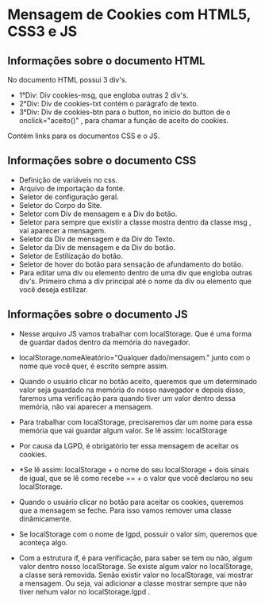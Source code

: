 # Mensagem de Cookies com HTML5, CSS3 e JS <br>
## Informações sobre o documento HTML<br>
No documento HTML possui 3 div's.
* 1°Div: Div cookies-msg, que engloba outras 2 div's. 
* 2°Div: Div de cookies-txt contém o parágrafo de texto.
* 3°Div: Div de cookies-btn para o button, no início do button de o onclick="aceito()" , para chamar a função de aceito do cookies.

Contém links para os documentos CSS e o JS.<br>

## Informações sobre o documento CSS<br>
* Definição de variáveis no css.
* Arquivo de importação da fonte.
* Seletor de configuração geral.
* Seletor do Corpo do Site.
* Seletor com Div de mensagem e a Div do botão.
* Seletor para sempre que existir a classe mostra dentro da classe msg , vai aparecer a mensagem.
* Seletor da Div de mensagem e da Div do Texto.
* Seletor da Div de mensagem e da Div do botão.
* Seletor de Estilização do botão.
* Seletor de hover do botão para sensação de afundamento do botão.
* Para editar uma div ou elemento dentro de uma div que engloba outras div's. Primeiro chma a div principal até o nome da div ou elemento que você deseja estilizar. <br>

## Informações sobre o documento JS<br>
* Nesse arquivo JS vamos trabalhar com localStorage. Que é uma forma de guardar dados dentro da memória do navegador. 

* localStorage.nomeAleatório="Qualquer dado/mensagem." junto com o nome que você quer, é escrito sempre assim.

* Quando o usuário clicar no botão aceito, queremos que um determinado valor seja guardado na memória do nosso navegador e depois disso, faremos uma verificação para quando tiver um valor dentro dessa memória, não vai aparecer a mensagem. 

* Para trabalhar com localStorage, precisaremos dar um nome para essa memória que vai guardar algum valor. Se lê assim: localStorage

* Por causa da LGPD, é obrigatório ter essa mensagem de aceitar os cookies.

* *Se lê assim: localStorage + o nome do seu localStorage + dois sinais de igual, que se lê como recebe == + o valor que você declarou no seu localStorage. 

* Quando o usuário clicar no botão para aceitar os cookies, queremos que a mensagem se feche. Para isso vamos remover uma classe dinâmicamente.

* Se localStorage com o nome de lgpd, possuir o valor sim, queremos que aconteça algo. 

* Com a estrutura if, é para verificação, para saber se tem ou não, algum valor dentro nosso localStorage. Se existe algum valor no localStorage, a classe será removida. Senão existir valor no localStorage, vai mostrar a mensagem. Ou seja, vai adicionar a classe mostrar sempre que não tiver nehum valor no localStorage.lgpd .

